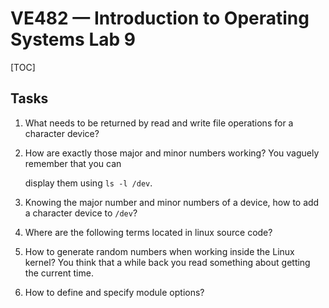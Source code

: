 # VE482 — Introduction to Operating Systems Lab 9

[TOC]

## Tasks

1. What needs to be returned by read and write file operations for a character device?

   

2) How are exactly those major and minor numbers working? You vaguely remember that you can

   display them using `ls -l /dev`.
   
   
   
3. Knowing the major number and minor numbers of a device, how to add a character device to `/dev`?

   

4. Where are the following terms located in linux source code?   

   

5. How to generate random numbers when working inside the Linux kernel? You think that a while back you read something about getting the current time.

   

6. How to define and specify module options?

   

